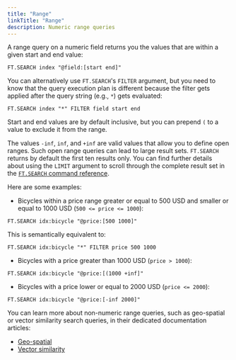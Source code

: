 ```yaml
---
title: "Range"
linkTitle: "Range"
description: Numeric range queries
---
```


A range query on a numeric field returns you the values that are within a given start and end value:

```
FT.SEARCH index "@field:[start end]"
```

You can alternatively use `FT.SEARCH`'s `FILTER` argument, but you need to know that the query execution plan is different because the filter gets applied after the query string (e.g., `*`) gets evaluated:

```
FT.SEARCH index "*" FILTER field start end
```

Start and end values are by default inclusive, but you can prepend `(` to a value to exclude it from the range.

The values `-inf`, `inf`, and `+inf` are valid values that allow you to define open ranges. Such open range queries can lead to large result sets. `FT.SEARCH` returns by default the first ten results only. You can find further details about using the `LIMIT` argument to scroll through the complete result set in the [`FT.SEARCH` command reference](/commands/ft.search/).

Here are some examples:

* Bicycles within a price range greater or equal to 500 USD and smaller or equal to 1000 USD (`500 <= price <= 1000`):

```
FT.SEARCH idx:bicycle "@price:[500 1000]"
```

This is semantically equivalent to:

```
FT.SEARCH idx:bicycle "*" FILTER price 500 1000
```

* Bicycles with a price greater than 1000 USD (`price > 1000`):

```
FT.SEARCH idx:bicycle "@price:[(1000 +inf]"
```

* Bicycles with a price lower or equal to 2000 USD (`price <= 2000`):

```
FT.SEARCH idx:bicycle "@price:[-inf 2000]"
```

You can learn more about non-numeric range queries, such as geo-spatial or vector similarity search queries, in their dedicated documentation articles:

* [Geo-spatial](TODO)
* [Vector similarity](TODO)